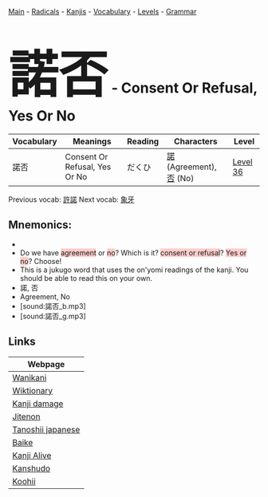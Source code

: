 <style> bigfont {font-size: 100px}</style>
[Main](../README.md) -
[Radicals](../radicals.md) -
[Kanjis](../kanjis.md) -
[Vocabulary](../vocabulary.md) -
[Levels](../levels.md) -
[Grammar](../grammar.md)
# <bigfont> 諾否</bigfont> - Consent Or Refusal, Yes Or No 

| Vocabulary | Meanings | Reading | Characters | Level |
| --- | --- | --- | --- | --- |
| 諾否 | Consent Or Refusal, Yes Or No | だくひ |  [諾](../kanjis/諾.md) (Agreement), [否](../kanjis/否.md) (No) | [Level 36](../levels/wk_level36.md) |

Previous vocab: [許諾](許諾.md) Next vocab: [象牙](象牙.md) 

## Mnemonics:

* 
* Do we have <span style="background-color:#ffcccb"> agreement</span> or <span style="background-color:#ffcccb"> no</span>? Which is it? <span style="background-color:#ffcccb"> consent or refusal</span>? <span style="background-color:#ffcccb"> Yes or no</span>? Choose!
* This is a jukugo word that uses the on'yomi readings of the kanji. You should be able to read this on your own.
* 諾, 否
* Agreement, No
* [sound:諾否_b.mp3]
* [sound:諾否_g.mp3]


## Links 

| Webpage |
| --- |
| [Wanikani          ](https://www.wanikani.com/kanji/諾否) |
| [Wiktionary        ](https://en.wiktionary.org/wiki/諾否) |
| [Kanji damage      ](http://www.kanjidamage.com/kanji/search?utf8=✓&q=諾否) |
| [Jitenon           ](https://jitenon.com/kanji/諾否) |
| [Tanoshii japanese ](https://www.tanoshiijapanese.com/dictionary/kanji.cfm?k=諾否) |
| [Baike             ](https://baike.baidu.com/item/諾否) |
| [Kanji Alive       ](https://app.kanjialive.com/諾否) |
| [Kanshudo          ](https://www.kanshudo.com/searchmn?q=諾否) |
| [Koohii            ](https://kanji.koohii.com/study/kanji/諾否) |

